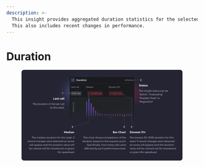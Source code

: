 ```yaml
---
description: >-
  This insight provides aggregated duration statistics for the selected asset.
  This also includes recent changes in performance.
---
```


# Duration

<figure><img src="../../.gitbook/assets/Duration - illustration.svg" alt=""><figcaption></figcaption></figure>
